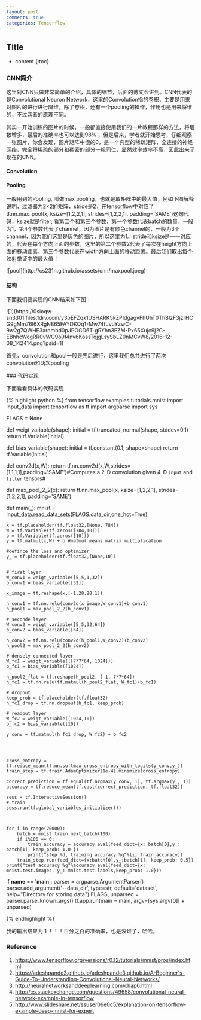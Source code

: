 ```yaml
---
layout: post
comments: true
categories: Tensorflow
---
```

## Title

* content
{:toc}

### CNN简介
<p>这里对CNN只做非常简单的介绍，具体的细节，后面的博文会讲到。CNN代表的是Convolutional Neuron Network，这里的Convolution指的卷积，主要是用来对图片的进行进行降维，除了卷积，还有一个pooling的操作，作用也是用来将维的，不过两者的原理不同。</p>
<p>其实一开始训练的图片的时候，一般都直接使用我们的一片教程那样的方法，将层数增多，最后的准确率也可以达到98%； 但是后来，学者就开始思考，仔细观察一张图片，你会发现，图片矩阵中很的0，是一个典型的稀疏矩阵，全连接的神经网络，完全将稀疏的部分和稠密的部分一视同仁，显然效率效率不高，因此出来了现在的CNN。</p>


#### Convolution

#### Pooling
<p>一般用到的Pooling, 叫做max pooling，也就是取矩阵中的最大值，例如下图解释说明，过滤器为2×2的矩阵，stride是2，在tensorflow中对应了tf.nn.max_pool(x, ksize=[1,2,2,1], strides=[1,2,2,1], padding='SAME')这句代码，ksize就是filter, 看第二个和第三个参数，第一个参数代表batch的数量，一般为1，第4个参数代表了channel，因为图片是有颜色channel的，一般为3个channel，因为我们这里是灰色的图片，所以这里为1。stride和ksize是一一对应的，代表在每个方向上面的步数，这里的第二个参数2代表了每次在height方向上面的移动距离，第三个参数代表在width方向上面的移动距离。最后我们取出每个映射举证中的最大值！</p>
![pool](http://cs231n.github.io/assets/cnn/maxpool.jpeg)

#### 结构
<p>下面我们要实现的CNN结果如下图：</p>
![1](https://0sioqw-sn3301.files.1drv.com/y3pEFZqx1USHARK5kZPIdgagvFhUhT0ThBIzF3jzrHCG9gMm76I6XRgN865FAYDKQq1-Mw74fuvuYzwC-9w2g7QWHE3arombd0pJPOGD6T-gRYhn3EZM-Px65Xujc9j2C-EBhhcWcgRR0vWG9o9f4nv6KossTqjgLsySbLZ0nMCvW8/2016-12-08_142414.png?psid=1)
<p>首先，convolution和pool一般是先后进行，这里我们总共进行了两次convolution和两次pooling</p>
### 代码实现
<p>下面看看具体的代码实现</p>
{% highlight python %}
from tensorflow.examples.tutorials.mnist import input_data
import tensorflow as tf
import argparse
import sys

FLAGS = None


def weigt_variable(shape):
    initial = tf.truncated_normal(shape, stddev=0.1)
    return tf.Variable(initial)

def bias_variable(shape):
    initial = tf.constant(0.1, shape=shape)
    return tf.Variable(initial)

def conv2d(x,W):
    return tf.nn.conv2d(x,W,strides=[1,1,1,1],padding='SAME')#Computes a 2-D convolution given 4-D `input` and `filter` tensors#

def max_pool_2_2(x):
    return tf.nn.max_pool(x, ksize=[1,2,2,1], strides=[1,2,2,1], padding='SAME')

def main(_):
    mnist = input_data.read_data_sets(FLAGS.data_dir,one_hot=True)

    x = tf.placeholder(tf.float32,[None, 784])
    W = tf.Variable(tf.zeros([784,10]))
    b = tf.Variable(tf.zeros([10]))
    y = tf.matmul(x,W) + b #matmul means matrix multiplication

    #defince the loss and optimizer
    y_ = tf.placeholder(tf.float32,[None,10])


    # first layer
    W_conv1 = weigt_variable([5,5,1,32])
    b_conv1 = bias_variable([32])

    x_image = tf.reshape(x,[-1,28,28,1])

    h_conv1 = tf.nn.relu(conv2d(x_image,W_conv1)+b_conv1)
    h_pool1 = max_pool_2_2(h_conv1)

    # seconde layer
    W_conv2 = weigt_variable([5,5,32,64])
    b_conv2 = bias_variable([64])

    h_conv2 = tf.nn.relu(conv2d(h_pool1,W_conv2)+b_conv2)
    h_pool2 = max_pool_2_2(h_conv2)

    # densely connected layer
    W_fc1 = weigt_variable(([7*7*64, 1024]))
    b_fc1 = bias_variable([1024])

    h_pool2_flat = tf.reshape(h_pool2, [-1, 7*7*64])
    h_fc1 = tf.nn.relu(tf.matmul(h_pool2_flat, W_fc1)+b_fc1)

    # dropout
    keep_prob = tf.placeholder(tf.float32)
    h_fc1_drop = tf.nn.dropout(h_fc1, keep_prob)

    # readout layer
    W_fc2 = weigt_variable([1024,10])
    b_fc2 = bias_variable([10])

    y_conv = tf.matmul(h_fc1_drop, W_fc2) + b_fc2




    cross_entropy = tf.reduce_mean(tf.nn.softmax_cross_entropy_with_logits(y_conv,y_))
    train_step = tf.train.AdamOptimizer(1e-4).minimize(cross_entropy)

    correct_prediction = tf.equal(tf.argmax(y_conv, 1), tf.argmax(y_, 1))
    accuracy = tf.reduce_mean(tf.cast(correct_prediction, tf.float32))

    sess = tf.InteractiveSession()
    # train
    sess.run(tf.global_variables_initializer())



    for i in range(20000):
        batch = mnist.train.next_batch(100)
        if i%100 == 0:
            train_accuracy = accuracy.eval(feed_dict={x: batch[0],y_: batch[1], keep_prob: 1.0 })
            print("step %d, training accuracy %g"%(i, train_accuracy))
        train_step.run(feed_dict={x:batch[0],y_:batch[1], keep_prob: 0.5})
    print("test accuracy %g"%accuracy.eval(feed_dict={x: mnist.test.images, y_: mnist.test.labels,keep_prob: 1.0}))

if __name__ == '__main__':
    parser = argparse.ArgumentParser()
    parser.add_argument('--data_dir', type=str, default='dataset', help="Directory for storing data")
    FLAGS, unparsed = parser.parse_known_args()
    tf.app.run(main = main, argv=[sys.argv[0]] + unparsed)

{% endhighlight %}
<p>我的输出结果为 1 ！！！百分之百的准确率，也是没谁了，哈哈。</p>



### Reference  

1. https://www.tensorflow.org/versions/r0.12/tutorials/mnist/pros/index.html
2. https://adeshpande3.github.io/adeshpande3.github.io/A-Beginner's-Guide-To-Understanding-Convolutional-Neural-Networks/
3. http://neuralnetworksanddeeplearning.com/chap6.html
4. http://cs.stackexchange.com/questions/49658/convolutional-neural-network-example-in-tensorflow
5. http://www.slideshare.net/ssuser06e0c5/explanation-on-tensorflow-example-deep-mnist-for-expert
